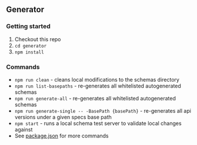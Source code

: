 ## Generator

### Getting started
1. Checkout this repo
2. `cd generator`
3. `npm install`

### Commands
* `npm run clean` - cleans local modifications to the schemas directory
* `npm run list-basepaths` - re-generates all whitelisted autogenerated schemas
* `npm run generate-all` - re-generates all whitelisted autogenerated schemas
* `npm run generate-single -- -BasePath {basePath}` - re-generates all api versions under a given specs base path
* `npm start` - runs a local schema test server to validate local changes against
* See [package.json](package.json) for more commands